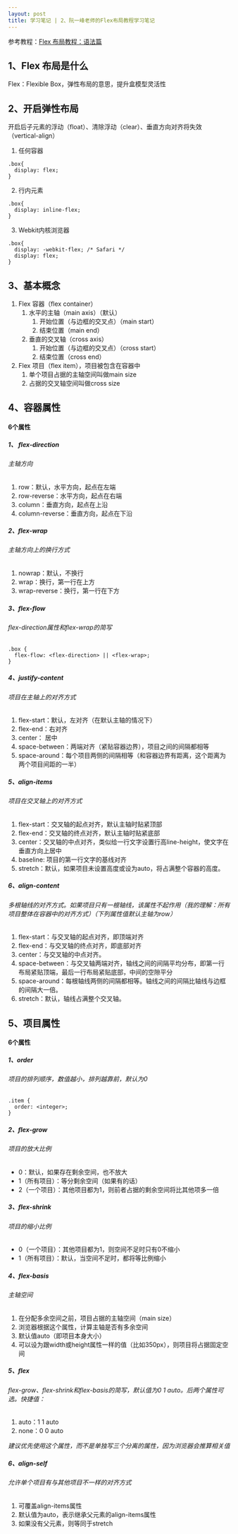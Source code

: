 ```yaml
---
layout: post
title: 学习笔记 | 2、阮一峰老师的Flex布局教程学习笔记
---
```


参考教程：[Flex 布局教程：语法篇](http://www.ruanyifeng.com/blog/2015/07/flex-grammar.html)

## 1、Flex 布局是什么

Flex：Flexible Box，弹性布局的意思，提升盒模型灵活性

## 2、开启弹性布局

开启后子元素的浮动（float）、清除浮动（clear）、垂直方向对齐将失效（vertical-align）

1. 任何容器
```
.box{
  display: flex;
}
```
2. 行内元素

```
.box{
  display: inline-flex;
}
```

3. Webkit内核浏览器
```
.box{
  display: -webkit-flex; /* Safari */
  display: flex;
}
```

## 3、基本概念

1.  Flex 容器（flex container）
    1. 水平的主轴（main axis）（默认）
        1. 开始位置（与边框的交叉点）（main start）
        2. 结束位置（main end）
    2. 垂直的交叉轴（cross axis）
        1. 开始位置（与边框的交叉点）（cross start）
        2. 结束位置（cross end）
2.  Flex 项目（flex item），项目被包含在容器中
    1. 单个项目占据的主轴空间叫做main size
    2. 占据的交叉轴空间叫做cross size


## 4、容器属性

#### 6个属性

##### 1、 flex-direction
###### 主轴方向
1. row：默认，水平方向，起点在左端
2. row-reverse：水平方向，起点在右端
3. column：垂直方向，起点在上沿
4. column-reverse：垂直方向，起点在下沿

##### 2、flex-wrap
###### 主轴方向上的换行方式
1. nowrap：默认，不换行
2. wrap：换行，第一行在上方
3. wrap-reverse：换行，第一行在下方

##### 3、flex-flow
###### flex-direction属性和flex-wrap的简写
```
.box {
  flex-flow: <flex-direction> || <flex-wrap>;
}
```
##### 4、justify-content
###### 项目在主轴上的对齐方式
1. flex-start：默认，左对齐（在默认主轴的情况下）
2. flex-end：右对齐
3. center： 居中
4. space-between：两端对齐（紧贴容器边界），项目之间的间隔都相等
5. space-around：每个项目两侧的间隔相等（和容器边界有距离，这个距离为两个项目间距的一半）

##### 5、align-items
###### 项目在交叉轴上的对齐方式
1. flex-start：交叉轴的起点对齐，默认主轴时贴紧顶部
2. flex-end：交叉轴的终点对齐，默认主轴时贴紧底部
3. center：交叉轴的中点对齐，类似给一行文字设置行高line-height，使文字在垂直方向上居中
4. baseline: 项目的第一行文字的基线对齐
5. stretch：默认，如果项目未设置高度或设为auto，将占满整个容器的高度。

##### 6、align-content
###### 多根轴线的对齐方式。如果项目只有一根轴线，该属性不起作用（我的理解：所有项目整体在容器中的对齐方式）（下列属性值默认主轴为row）
1. flex-start：与交叉轴的起点对齐，即顶端对齐
2. flex-end：与交叉轴的终点对齐，即底部对齐
3. center：与交叉轴的中点对齐。
4. space-between：与交叉轴两端对齐，轴线之间的间隔平均分布，即第一行布局紧贴顶端，最后一行布局紧贴底部，中间的空隙平分
5. space-around：每根轴线两侧的间隔都相等。轴线之间的间隔比轴线与边框的间隔大一倍。
6. stretch：默认，轴线占满整个交叉轴。

## 5、项目属性

#### 6个属性

##### 1、order
###### 项目的排列顺序，数值越小，排列越靠前，默认为0
```
.item {
  order: <integer>;
}
```

##### 2、flex-grow
###### 项目的放大比例
* 0：默认，如果存在剩余空间，也不放大
* 1（所有项目）：等分剩余空间（如果有的话）
* 2（一个项目）：其他项目都为1，则前者占据的剩余空间将比其他项多一倍

##### 3、flex-shrink
###### 项目的缩小比例
* 0（一个项目）：其他项目都为1，则空间不足时只有0不缩小
* 1（所有项目）：默认，当空间不足时，都将等比例缩小

##### 4、flex-basis
###### 主轴空间
1. 在分配多余空间之前，项目占据的主轴空间（main size）
2. 浏览器根据这个属性，计算主轴是否有多余空间
3. 默认值auto（即项目本身大小）
4. 可以设为跟width或height属性一样的值（比如350px），则项目将占据固定空间

##### 5、flex
###### flex-grow、flex-shrink和flex-basis的简写，默认值为0 1 auto。后两个属性可选。快捷值：
1. auto：1 1 auto
2. none：0 0 auto  

*建议优先使用这个属性，而不是单独写三个分离的属性，因为浏览器会推算相关值*

##### 6、align-self
###### 允许单个项目有与其他项目不一样的对齐方式
1. 可覆盖align-items属性
2. 默认值为auto，表示继承父元素的align-items属性
3. 如果没有父元素，则等同于stretch


